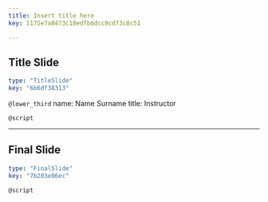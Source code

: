 ```yaml
---
title: Insert title here
key: 1175e7a8473c18edfb6dcc9cd73c8c51

---
```

## Title Slide

```yaml
type: "TitleSlide"
key: "6b6df38313"
```

`@lower_third`
name: Name Surname
title: Instructor


`@script`



---
## Final Slide

```yaml
type: "FinalSlide"
key: "7b203e06ec"
```

`@script`


